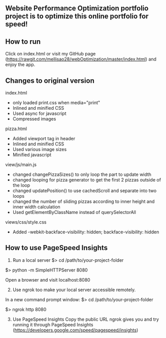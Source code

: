 ## Website Performance Optimization portfolio project is to optimize this online portfolio for speed! 

How to run 
-----------------------
Click on index.html or visit my GitHub page (https://rawgit.com/mellisao28/webOptimization/master/index.html) and enjoy the app.

Changes to original version
----------------------------------
index.html
- only loaded print.css when media="print"
- Inlined and minified CSS
- Used async for javascript
- Compressed images


pizza.html
- Added viewport tag in header
- Inlined and minified CSS
- Used various image sizes 
- Minified javascript


view/js/main.js
- changed changePizzaSizes() to only loop the part to update width
- changed looping for pizza generator to get the first 2 pizzas outside of the loop
- changed updatePosition() to use cachedScroll and separate into two loops
- changed the number of sliding pizzas according to inner height and inner width calculation
- Used getElementByClassName instead of querySelectorAll

views/css/style.css
- Added -webkit-backface-visibility: hidden; backface-visibility: hidden

How to use PageSpeed Insights
----------------------------------
1. Run a local server
$> cd /path/to/your-project-folder
  
$> python -m SimpleHTTPServer 8080
 
Open a browser and visit localhost:8080


2. Use ngrok too make your local server accessible remotely.

 
In a new command prompt window:
$> cd /path/to/your-project-folder
 
$> ngrok http 8080
  

3. Use PageSpeed Insights
Copy the public URL ngrok gives you and try running it through PageSpeed Insights (https://developers.google.com/speed/pagespeed/insights)